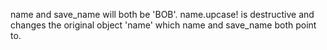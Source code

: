 name and save_name will both be 'BOB'. name.upcase! is destructive and changes the original object 'name' which name and save_name both point to.

